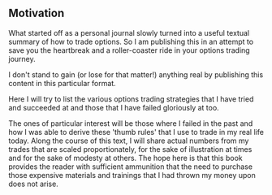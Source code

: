 ## Motivation
 What started off as a personal journal slowly turned into a useful
 textual summary of how to trade options. So I am publishing this in
 an attempt to save you the heartbreak and a roller-coaster ride in
 your options trading journey.

 I don't stand to gain (or lose for that matter!) anything real by
 publishing this content in this particular format. 

 Here I will try to list the various options trading strategies that I have tried and succeeded at and those that I have failed gloriously at too.

 The ones of particular interest will be those where I failed in the
 past and how I was able to derive these 'thumb rules' that I use to
 trade in my real life today. Along the course of this text, I will
 share actual numbers from my trades that are scaled proportionately,
 for the sake of illustration at times and for the sake of modesty at
 others. The hope here is that this book provides the reader with
 sufficient ammunition that the need to purchase those expensive
 materials and trainings that I had thrown my money upon does not
 arise.
